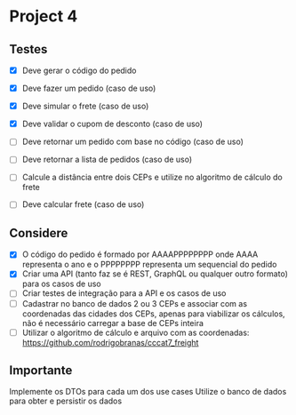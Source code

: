 # Project 4
## Testes
- [x] Deve gerar o código do pedido
- [x] Deve fazer um pedido (caso de uso)
- [x] Deve simular o frete (caso de uso)
- [x] Deve validar o cupom de desconto (caso de uso)
- [ ] Deve retornar um pedido com base no código (caso de uso)
- [ ] Deve retornar a lista de pedidos (caso de uso)
- [ ] Calcule a distância entre dois CEPs e utilize no algoritmo de cálculo do frete
- [ ] Deve calcular frete (caso de uso)


## Considere
- [x] O código do pedido é formado por AAAAPPPPPPPP onde AAAA representa o ano e o PPPPPPPP representa um sequencial do pedido
- [x] Criar uma API (tanto faz se é REST, GraphQL ou qualquer outro formato) para os casos de uso
- [ ] Criar testes de integração para a API e os casos de uso
- [ ] Cadastrar no banco de dados 2 ou 3 CEPs e associar com as coordenadas das cidades dos CEPs, apenas para viabilizar os cálculos, não é necessário carregar a base de CEPs inteira
- [ ] Utilizar o algoritmo de cálculo e arquivo com as coordenadas: https://github.com/rodrigobranas/cccat7_freight

## Importante
Implemente os DTOs para cada um dos use cases
Utilize o banco de dados para obter e persistir os dados
